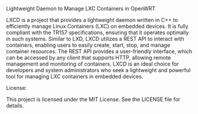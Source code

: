 Lightweight Daemon to Manage LXC Containers in OpenWRT 

LXCD is a project that provides a lightweight daemon written in C++ to efficiently manage Linux Containers (LXC) on embedded devices. It is fully compliant with the TR157 specifications, ensuring that it operates optimally in such systems. Similar to LXD, LXCD utilizes a REST API to interact with containers, enabling users to easily create, start, stop, and manage container resources. The REST API provides a user-friendly interface, which can be accessed by any client that supports HTTP, allowing remote management and monitoring of containers. LXCD is an ideal choice for developers and system administrators who seek a lightweight and powerful tool for managing LXC containers in embedded devices.

License:

This project is licensed under the MIT License. See the LICENSE file for details.